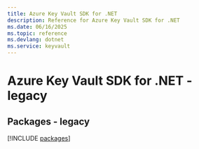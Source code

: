 ```yaml
---
title: Azure Key Vault SDK for .NET
description: Reference for Azure Key Vault SDK for .NET
ms.date: 06/16/2025
ms.topic: reference
ms.devlang: dotnet
ms.service: keyvault
---
```

# Azure Key Vault SDK for .NET - legacy
## Packages - legacy
[!INCLUDE [packages](key-vault-index.md)]